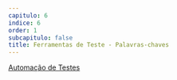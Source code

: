 ```yaml
---
capitulo: 6
indice: 6
order: 1
subcapitulo: false
title: Ferramentas de Teste - Palavras-chaves
---
```


<div class="d-inline">
    <a class="text-decoration-none" target="_blank" href="https://glossary.istqb.org/pt_BR/term/automacao-de-testes">
        <span class="badge rounded-pill bg-dark">Automação de Testes</span>
    </a>
</div>
